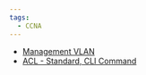 ```yaml
---
tags:
  - CCNA
---
```

- [Management VLAN](../VLAN/Management%20VLAN.md)
- [ACL - Standard, CLI Command](../Security/ACL/ACL%20-%20Standard,%20CLI%20Command.md)